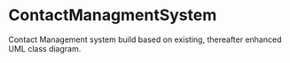 # ContactManagmentSystem
Contact Management system build based on existing, thereafter enhanced UML class diagram.
